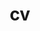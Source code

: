 ---
layout: default
permalink: /cv/
title: cv
nav: true
nav_order: 4
redirect_to: /assets/pdf/tony_liu_cv.pdf
---